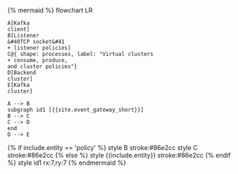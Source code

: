 {% mermaid %}
flowchart LR
    
    A[Kafka 
    client]
    B[Listener 
    &#40TCP socket&#41
    + listener policies]
    C@{ shape: processes, label: "Virtual clusters
    + consume, produce, 
    and cluster policies"}
    D[Backend 
    cluster]
    E[Kafka 
    cluster]

    A --> B
    subgraph id1 [{{site.event_gateway_short}}]
    B --> C 
    C --> D
    end
    D --> E
{% if include.entity == 'policy' %}
    style B stroke:#86e2cc
    style C stroke:#86e2cc
{% else %}
    style {{include.entity}} stroke:#86e2cc
{% endif %}
    style id1 rx:7,ry:7
{% endmermaid %}